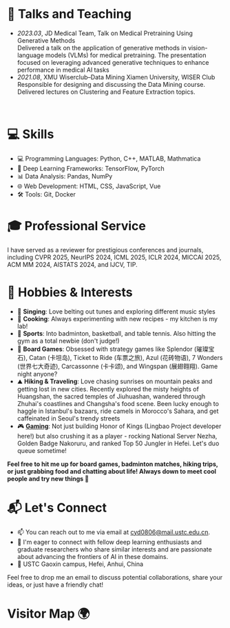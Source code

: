 # 💬 Talks and Teaching  

- *2023.03*, JD Medical Team, Talk on Medical Pretraining Using Generative Methods  
  Delivered a talk on the application of generative methods in vision-language models (VLMs) for medical pretraining. The presentation focused on leveraging advanced generative techniques to enhance performance in medical AI tasks  
- *2021.08*, XMU Wiserclub–Data Mining Xiamen University, WISER Club
  Responsible for designing and discussing the Data Mining course. Delivered lectures on Clustering and Feature Extraction topics.  
<br>

# 💻 Skills  

- 💻 Programming Languages: Python, C++, MATLAB, Mathmatica
- 🧠 Deep Learning Frameworks: TensorFlow, PyTorch
- 📊 Data Analysis: Pandas, NumPy
- 🌐 Web Development: HTML, CSS, JavaScript, Vue
- 🛠️ Tools: Git, Docker

# 🎓 Professional Service  
I have served as a reviewer for prestigious conferences and journals, including CVPR 2025, NeurIPS 2024, ICML 2025, ICLR 2024, MICCAI 2025, ACM MM 2024, AISTATS 2024, and IJCV, TIP.

# 🎯 Hobbies & Interests

- 🎤 **Singing**: Love belting out tunes and exploring different music styles
- 🍳 **Cooking**: Always experimenting with new recipes - my kitchen is my lab!
- 🏸 **Sports**: Into badminton, basketball, and table tennis. Also hitting the gym as a total newbie (don't judge!)
- 🎲 **Board Games**: Obsessed with strategy games like Splendor (璀璨宝石), Catan (卡坦岛), Ticket to Ride (车票之旅), Azul (花砖物语), 7 Wonders (世界七大奇迹), Carcassonne (卡卡颂), and Wingspan (展翅翱翔). Game night anyone?
- ⛰️ **Hiking & Traveling**: Love chasing sunrises on mountain peaks and getting lost in new cities. Recently explored the misty heights of Huangshan, the sacred temples of Jiuhuashan, wandered through Zhuhai's coastlines and Changsha's food scene. Been lucky enough to haggle in Istanbul's bazaars, ride camels in Morocco's Sahara, and get caffeinated in Seoul's trendy streets
- 🎮 **[Gaming](/docs/王者荣耀.png)**: Not just building Honor of Kings (Lingbao Project developer here!) but also crushing it as a player - rocking National Server Nezha, Golden Badge Nakoruru, and ranked Top 50 Jungler in Hefei. Let's duo queue sometime!

**Feel free to hit me up for board games, badminton matches, hiking trips, or just grabbing food and chatting about life! Always down to meet cool people and try new things 🎉**



# 📬 Let's Connect  
- 📫 You can reach out to me via email at [cyd0806@mail.ustc.edu.cn](mailto:cyd0806@mail.ustc.edu.cn).
- 💼 I'm eager to connect with fellow deep learning enthusiasts and graduate researchers who share similar interests and are passionate about advancing the frontiers of AI in these domains.
- 📍 USTC Gaoxin campus, Hefei, Anhui, China

Feel free to drop me an email to discuss potential collaborations, share your ideas, or just have a friendly chat!

# Visitor Map 🌍  
<div style="text-align: center; margin-bottom: 20px; width: 300px; height: 300px; margin: 0 auto;">
  <!-- ClustrMaps Embed Code -->
  <script type="text/javascript" id="clstr_globe" src="//clustrmaps.com/globe.js?d=-6dpgBBQ6VS019wttjE8HshiwnZUQM6hxMNnvZM-u6c"></script>
  <style>
    canvas#clustrmaps-canvas {
      width: 100% !important; /* 根据父容器宽度自适应 */
      height: 100% !important; /* 根据父容器高度自适应 */
    }
  </style>
</div>